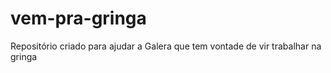# vem-pra-gringa
Repositório criado para ajudar a Galera que tem vontade de vir trabalhar na gringa
